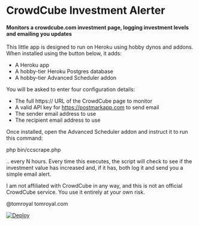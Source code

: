 # CrowdCube Investment Alerter
#### Monitors a crowdcube.com investment page, logging investment levels and emailing you updates

This little app is designed to run on Heroku using hobby dynos and addons. When installed using the button below, it adds:

* A Heroku app
* A hobby-tier Heroku Postgres database
* A hobby-tier Advanced Scheduler addon

You will be asked to enter four configuration details:

* The full https:// URL of the CrowdCube page to monitor
* A valid API key for https://postmarkapp.com to send email
* The sender email address to use
* The recipient email address to use

Once installed, open the Advanced Scheduler addon and instruct it to run this command:

php bin/ccscrape.php

.. every N hours. Every time this executes, the script will check to see if the investment value has increased and, if it has, both log it and send you a simple email alert.

I am not affiliated with CrowdCube in any way, and this is not an official CrowdCube service. You use it entirely at your own risk.

@tomroyal
tomroyal.com

[![Deploy](https://www.herokucdn.com/deploy/button.svg)](https://heroku.com/deploy)
